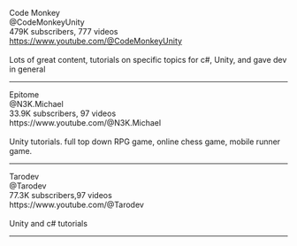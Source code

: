 Code Monkey<br>@CodeMonkeyUnity<br>479K subscribers, 777 videos<br>
https://www.youtube.com/@CodeMonkeyUnity
<br><br>Lots of great content, tutorials on specific topics for c#, Unity, and gave dev in general<br>
<hr>
Epitome<br>@N3K.Michael<br>33.9K subscribers, 97 videos<br>
https://www.youtube.com/@N3K.Michael
<br><br>Unity tutorials. full top down RPG game, online chess game, mobile runner game.
<hr>
Tarodev<br>@Tarodev<br>77.3K subscribers,97 videos<br>
https://www.youtube.com/@Tarodev
<br><br>Unity and c# tutorials
<hr>
